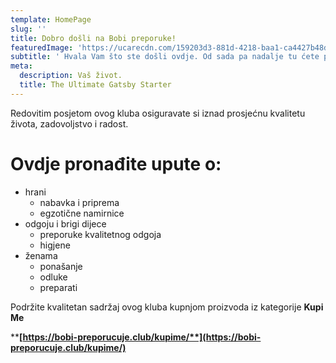 ```yaml
---
template: HomePage
slug: ''
title: Dobro došli na Bobi preporuke!
featuredImage: 'https://ucarecdn.com/159203d3-881d-4218-baa1-ca4427b48d0d/'
subtitle: ' Hvala Vam što ste došli ovdje. Od sada pa nadalje tu ćete pronaći najtočnije informacije i mjere za Vaš život, Vašu prehranu i brigu za Vaše dijete.'
meta:
  description: Vaš život.
  title: The Ultimate Gatsby Starter
---
```

Redovitim posjetom ovog kluba osiguravate si iznad prosjećnu kvalitetu života, zadovoljstvo i radost.

# Ovdje pronađite upute o:

* hrani
  * nabavka i priprema
  * egzotične namirnice
* odgoju i brigi dijece
  * preporuke kvalitetnog odgoja
  * higjene 
* ženama
  * ponašanje
  * odluke
  * preparati

Podržite kvalitetan sadržaj ovog kluba kupnjom proizvoda iz kategorije **Kupi Me** 

****[**https://bobi-preporucuje.club/kupime/**](https://bobi-preporucuje.club/kupime/)****
